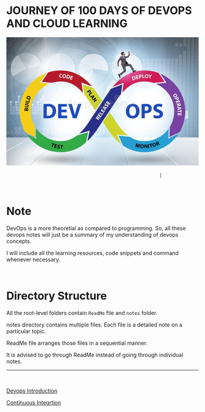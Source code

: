 # JOURNEY OF 100 DAYS OF DEVOPS AND CLOUD LEARNING

[![devops picture](./assets/images/devops-software-development-concept-179685898.jpg)](https://thumbs.dreamstime.com/b/devops-software-development-concept-179685898.jpg)

                                                            |

<!-- | [DevOps Bootcamp](https://www.techworld-with-nana.com/devops-bootcamp)                                                    | 🚧                   |
| [AWS Cloud Practioner](https://digitalcloud.training/aws-certified-cloud-practitioner/)                                   | 🚧                   |
| [VPC Detailed Course](https://www.youtube.com/watch?v=g2JOHLHh4rI&t=1802s)                                                | ✔️                   | -->

<br>

# Note

DevOps is a more theoretial as compared to programming. So, all these devops notes will just be a summary of my understanding of devops concepts.

I will include all the learning resources, code snippets and command whenever necessary.

<br>

# Directory Structure

All the root-level folders contain `ReadMe` file and `notes` folder.

notes directory contains multiple files. Each file is a detailed note on a particular topic.

ReadMe file arranges those files in a sequential manner.

It is advised to go through ReadMe instead of going through individual notes.

<hr>
<br>

[Devops Introduction](./devops-overview)

[Continuous Integrtion](./Continuous-Integration)
